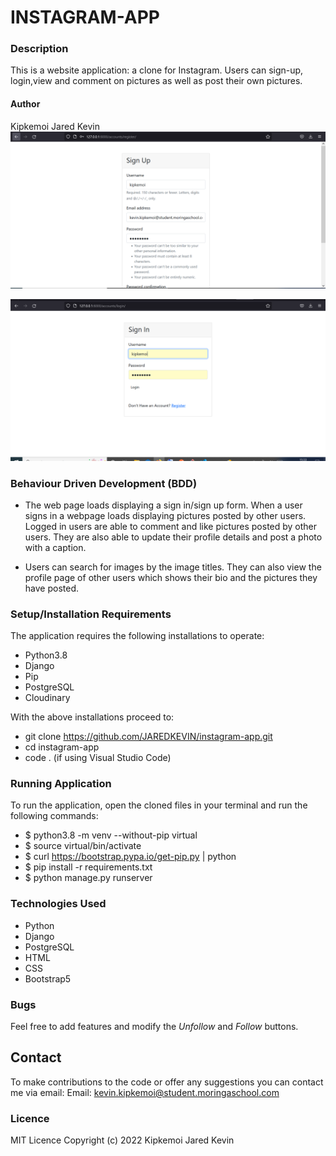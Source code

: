 # INSTAGRAM-APP

### Description
This is a website application: a clone for Instagram. Users can sign-up, login,view and comment on pictures as well as post their own pictures. 

#### Author
Kipkemoi Jared Kevin
![LOGIN](https://github.com/JAREDKEVIN/instagram-app/blob/924b02d9de5cf37a160e79119c8c7d81d1002e36/SCREENSHOTS/LOGIN.PNG)

![SIGN UP](https://github.com/JAREDKEVIN/instagram-app/blob/924b02d9de5cf37a160e79119c8c7d81d1002e36/SCREENSHOTS/SIGN%20in.PNG)


### Behaviour Driven Development (BDD)
* The web page loads displaying a sign in/sign up form. When a user signs in a webpage loads displaying pictures posted by other users. Logged in users are able to comment and like pictures posted by other users. They are also able to update their profile details and post a photo with a caption.

* Users can search for images by the image titles. They can also view the profile page of other users which shows their bio and the pictures they have posted.

### Setup/Installation Requirements
The application requires the following installations to operate:
* Python3.8
* Django 
* Pip 
* PostgreSQL
* Cloudinary

With the above installations proceed to:
* git clone https://github.com/JAREDKEVIN/instagram-app.git
* cd instagram-app
* code . (if using Visual Studio Code) 

### Running Application
To run the application, open the cloned files in your terminal and run the following commands:
* $ python3.8 -m venv --without-pip virtual
* $ source virtual/bin/activate
* $ curl https://bootstrap.pypa.io/get-pip.py | python
* $ pip install -r requirements.txt
* $ python manage.py runserver


### Technologies Used
* Python
* Django
* PostgreSQL
* HTML
* CSS
* Bootstrap5

### Bugs
Feel free to add features and modify the _Unfollow_ and _Follow_ buttons.

## Contact
To make contributions to the code or offer any suggestions you can contact me via email:
  Email: kevin.kipkemoi@student.moringaschool.com

### Licence
 MIT Licence
 Copyright (c) 2022 Kipkemoi Jared Kevin
